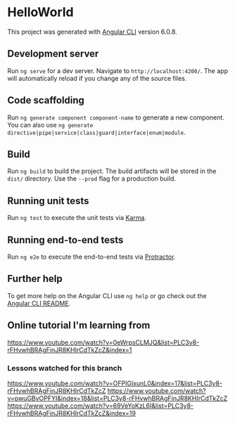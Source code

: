 # HelloWorld

This project was generated with [Angular CLI](https://github.com/angular/angular-cli) version 6.0.8.

## Development server

Run `ng serve` for a dev server. Navigate to `http://localhost:4200/`. The app will automatically reload if you change any of the source files.

## Code scaffolding

Run `ng generate component component-name` to generate a new component. You can also use `ng generate directive|pipe|service|class|guard|interface|enum|module`.

## Build

Run `ng build` to build the project. The build artifacts will be stored in the `dist/` directory. Use the `--prod` flag for a production build.

## Running unit tests

Run `ng test` to execute the unit tests via [Karma](https://karma-runner.github.io).

## Running end-to-end tests

Run `ng e2e` to execute the end-to-end tests via [Protractor](http://www.protractortest.org/).

## Further help

To get more help on the Angular CLI use `ng help` or go check out the [Angular CLI README](https://github.com/angular/angular-cli/blob/master/README.md).

## Online tutorial I'm learning from
https://www.youtube.com/watch?v=0eWrpsCLMJQ&list=PLC3y8-rFHvwhBRAgFinJR8KHIrCdTkZcZ&index=1

### Lessons watched for this branch
https://www.youtube.com/watch?v=OFPIGlxunL0&index=17&list=PLC3y8-rFHvwhBRAgFinJR8KHIrCdTkZcZ
https://www.youtube.com/watch?v=pwuGBvOPFYI&index=18&list=PLC3y8-rFHvwhBRAgFinJR8KHIrCdTkZcZ
https://www.youtube.com/watch?v=69VeYoKzL6I&list=PLC3y8-rFHvwhBRAgFinJR8KHIrCdTkZcZ&index=19